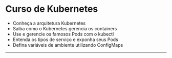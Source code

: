 Curso de Kubernetes
===============================================

- Conheça a arquitetura Kubernetes
- Saiba como o Kubernetes gerencia os containers
- Use e gerencie os famosos Pods com o kubectl
- Entenda os tipos de serviço e exponha seus Pods
- Defina variáveis de ambiente utilizando ConfigMaps

--------------------
 ![]()

